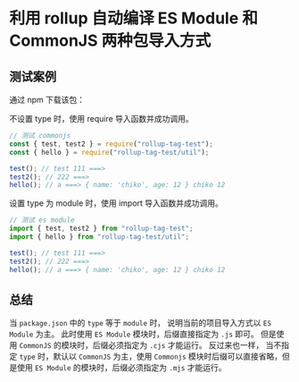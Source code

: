 # 利用 rollup 自动编译 ES Module 和 CommonJS 两种包导入方式

## 测试案例
通过 npm 下载该包：

不设置 type 时，使用 require 导入函数并成功调用。

```js
// 测试 commonjs 
const { test, test2 } = require("rollup-tag-test");
const { hello } = require("rollup-tag-test/util");

test(); // test 111 ===>
test2(); // 222 ===>
hello(); // a ===> { name: 'chiko', age: 12 } chiko 12
```

设置 type 为 module 时，使用 import 导入函数并成功调用。

```js
// 测试 es module
import { test, test2 } from "rollup-tag-test";
import { hello } from "rollup-tag-test/util";

test(); // test 111 ===>
test2(); // 222 ===>
hello(); // a ===> { name: 'chiko', age: 12 } chiko 12
```

## 总结
当 `package.json` 中的 `type` 等于 `module` 时， 说明当前的项目导入方式以 `ES Module` 为主。
此时使用 `ES Module` 模块时，后缀直接指定为 `.js` 即可。 但是使用 `CommonJS` 的模块时，后缀必须指定为 `.cjs` 才能运行。
反过来也一样， 当不指定 `type` 时，默认以 `CommonJS` 为主，使用 `Commonjs` 模块时后缀可以直接省略，但是使用 `ES Module` 的模块时，后缀必须指定为 `.mjs` 才能运行。

